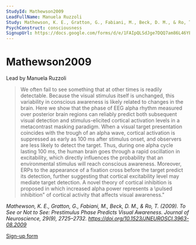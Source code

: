 ```yaml
---
StudyId: Mathewson2009
LeadFullName: Manuela Ruzzoli
Study: Mathewson, K. E., Gratton, G., Fabiani, M., Beck, D. M., & Ro, T. (2009). To See or Not to See: Prestimulus Phase Predicts Visual Awareness. Journal of Neuroscience, 29(9), 2725–2732. https://doi.org/10.1523/JNEUROSCI.3963-08.2009
PsychConstruct: consciousness
SignupUrl: https://docs.google.com/forms/d/e/1FAIpQLSdJge7DQQ7am86L46YEWSaeGCl-vQds-iYLjoruprrGVYweLg/viewform
---
```


# Mathewson2009

Lead by Manuela Ruzzoli

> We often fail to see something that at other times is readily detectable. Because the visual stimulus itself is unchanged, this variability in conscious awareness is likely related to changes in the brain. Here we show that the phase of EEG alpha rhythm measured over posterior brain regions can reliably predict both subsequent visual detection and stimulus-elicited cortical activation levels in a metacontrast masking paradigm. When a visual target presentation coincides with the trough of an alpha wave, cortical activation is suppressed as early as 100 ms after stimulus onset, and observers are less likely to detect the target. Thus, during one alpha cycle lasting 100 ms, the human brain goes through a rapid oscillation in excitability, which directly influences the probability that an environmental stimulus will reach conscious awareness. Moreover, ERPs to the appearance of a fixation cross before the target predict its detection, further suggesting that cortical excitability level may mediate target detection. A novel theory of cortical inhibition is proposed in which increased alpha power represents a \pulsed inhibition\" of cortical activity that affects visual awareness."

<i>Mathewson, K. E., Gratton, G., Fabiani, M., Beck, D. M., & Ro, T. (2009). To See or Not to See: Prestimulus Phase Predicts Visual Awareness. Journal of Neuroscience, 29(9), 2725–2732. https://doi.org/10.1523/JNEUROSCI.3963-08.2009</i>

[Sign-up form](https://docs.google.com/forms/d/e/1FAIpQLSdJge7DQQ7am86L46YEWSaeGCl-vQds-iYLjoruprrGVYweLg/viewform)